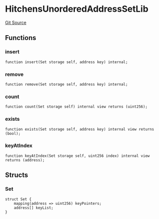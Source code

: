 # HitchensUnorderedAddressSetLib
[Git Source](https://github.com/Byzantine-Finance/byzantine-contracts/blob/9fb891800d52aaca6ef4f8a781c3003290fa4d2f/src/libraries/HitchensUnorderedAddressSetLib.sol)


## Functions
### insert


```solidity
function insert(Set storage self, address key) internal;
```

### remove


```solidity
function remove(Set storage self, address key) internal;
```

### count


```solidity
function count(Set storage self) internal view returns (uint256);
```

### exists


```solidity
function exists(Set storage self, address key) internal view returns (bool);
```

### keyAtIndex


```solidity
function keyAtIndex(Set storage self, uint256 index) internal view returns (address);
```

## Structs
### Set

```solidity
struct Set {
    mapping(address => uint256) keyPointers;
    address[] keyList;
}
```

